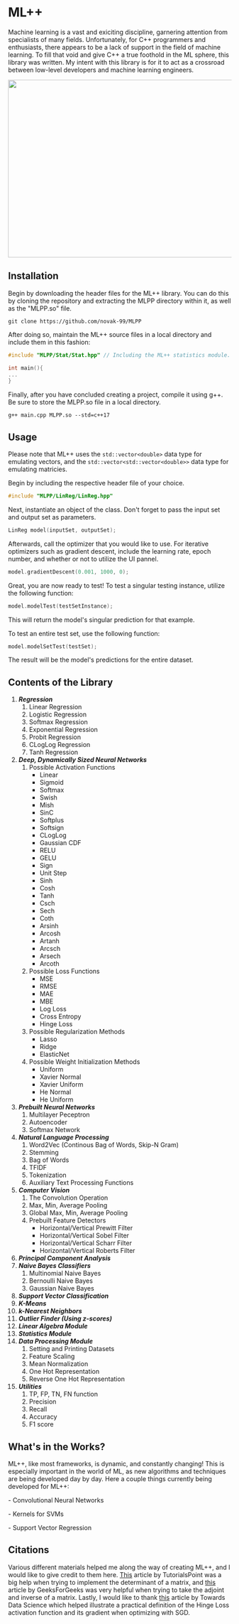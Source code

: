 # ML++

Machine learning is a vast and exiciting discipline, garnering attention from specialists of many fields. Unfortunately, for C++ programmers and enthusiasts, there appears to be a lack of support in the field of machine learning. To fill that void and give C++ a true foothold in the ML sphere, this library was written. My intent with this library is for it to act as a crossroad between low-level developers and machine learning engineers.

<p align="center">
    <img src="https://user-images.githubusercontent.com/78002988/119920911-f3338d00-bf21-11eb-89b3-c84bf7c9f4ac.gif" 
    width = 600 height = 400>
</p>

## Installation
Begin by downloading the header files for the ML++ library. You can do this by cloning the repository and extracting the MLPP directory within it, as well as the "MLPP.so" file.
```
git clone https://github.com/novak-99/MLPP
```
After doing so, maintain the ML++ source files in a local directory and include them in this fashion: 
```cpp
#include "MLPP/Stat/Stat.hpp" // Including the ML++ statistics module. 

int main(){
...
}
```
Finally, after you have concluded creating a project, compile it using g++. Be sure to store the MLPP.so file in a local directory.
```
g++ main.cpp MLPP.so --std=c++17
```

## Usage
Please note that ML++ uses the ```std::vector<double>``` data type for emulating vectors, and the ```std::vector<std::vector<double>>``` data type for emulating matricies.

Begin by including the respective header file of your choice.
```cpp
#include "MLPP/LinReg/LinReg.hpp"
```
Next, instantiate an object of the class. Don't forget to pass the input set and output set as parameters.
```cpp
LinReg model(inputSet, outputSet);
```
Afterwards, call the optimizer that you would like to use. For iterative optimizers such as gradient descent, include the learning rate, epoch number, and whether or not to utilize the UI pannel. 
```cpp
model.gradientDescent(0.001, 1000, 0);
```
Great, you are now ready to test! To test a singular testing instance, utilize the following function:
```cpp
model.modelTest(testSetInstance);
```
This will return the model's singular prediction for that example. 

To test an entire test set, use the following function: 
```cpp
model.modelSetTest(testSet);
```
The result will be the model's predictions for the entire dataset.


## Contents of the Library
1. ***Regression***
    1. Linear Regression 
    2. Logistic Regression
    3. Softmax Regression
    4. Exponential Regression
    5. Probit Regression
    6. CLogLog Regression
    7. Tanh Regression
2. ***Deep, Dynamically Sized Neural Networks***
    1. Possible Activation Functions
        - Linear
        - Sigmoid
        - Softmax
        - Swish
        - Mish
        - SinC
        - Softplus
        - Softsign
        - CLogLog
        - Gaussian CDF
        - RELU
        - GELU
        - Sign
        - Unit Step 
        - Sinh
        - Cosh
        - Tanh
        - Csch
        - Sech
        - Coth
        - Arsinh
        - Arcosh
        - Artanh
        - Arcsch
        - Arsech
        - Arcoth
    2. Possible Loss Functions
        - MSE
        - RMSE 
        - MAE
        - MBE
        - Log Loss
        - Cross Entropy
        - Hinge Loss
    3. Possible Regularization Methods
        - Lasso
        - Ridge
        - ElasticNet
    4. Possible Weight Initialization Methods
        - Uniform 
        - Xavier Normal
        - Xavier Uniform
        - He Normal
        - He Uniform
3. ***Prebuilt Neural Networks***
    1. Multilayer Peceptron
    2. Autoencoder
    3. Softmax Network
4. ***Natural Language Processing***
    1. Word2Vec (Continous Bag of Words, Skip-N Gram)
    2. Stemming
    3. Bag of Words
    4. TFIDF
    5. Tokenization 
    6. Auxiliary Text Processing Functions
5. ***Computer Vision***
    1. The Convolution Operation
    2. Max, Min, Average Pooling
    3. Global Max, Min, Average Pooling
    4. Prebuilt Feature Detectors
        - Horizontal/Vertical Prewitt Filter
        - Horizontal/Vertical Sobel Filter
        - Horizontal/Vertical Scharr Filter
        - Horizontal/Vertical Roberts Filter
6. ***Principal Component Analysis***
7. ***Naive Bayes Classifiers***
    1. Multinomial Naive Bayes
    2. Bernoulli Naive Bayes 
    3. Gaussian Naive Bayes
8. ***Support Vector Classification***
8. ***K-Means***
9. ***k-Nearest Neighbors***
10. ***Outlier Finder (Using z-scores)***
11. ***Linear Algebra Module***
12. ***Statistics Module***
13. ***Data Processing Module***
    1. Setting and Printing Datasets 
    2. Feature Scaling 
    3. Mean Normalization
    4. One Hot Representation 
    5. Reverse One Hot Representation
14. ***Utilities***
    1. TP, FP, TN, FN function
    2. Precision
    3. Recall 
    4. Accuracy
    5. F1 score


## What's in the Works? 
ML++, like most frameworks, is dynamic, and constantly changing! This is especially important in the world of ML, as new algorithms and techniques are being developed day by day. Here a couple things currently being developed for ML++:
    <p>
    - Convolutional Neural Networks 
    </p>
    <p>
    - Kernels for SVMs 
    </p>
    <p>
    - Support Vector Regression
    </p>    
    
## Citations
Various different materials helped me along the way of creating ML++, and I would like to give credit to them here. [This](https://www.tutorialspoint.com/cplusplus-program-to-compute-determinant-of-a-matrix) article by TutorialsPoint was a big help when trying to implement the determinant of a matrix, and [this](https://www.geeksforgeeks.org/adjoint-inverse-matrix/) article by GeeksForGeeks was very helpful when trying to take the adjoint and inverse of a matrix. Lastly, I would like to thank [this](https://towardsdatascience.com/svm-implementation-from-scratch-python-2db2fc52e5c2) article by Towards Data Science which helped illustrate a practical definition of the Hinge Loss activation function and its gradient when optimizing with SGD. 
